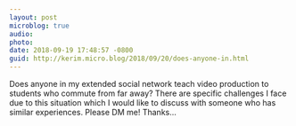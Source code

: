 ```yaml
---
layout: post
microblog: true
audio: 
photo: 
date: 2018-09-19 17:48:57 -0800
guid: http://kerim.micro.blog/2018/09/20/does-anyone-in.html
---
```

Does anyone in my extended social network teach video production to students who commute from far away? There are specific challenges I face due to this situation which I would like to discuss with someone who has similar experiences. Please DM me! Thanks…
